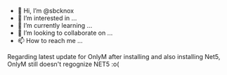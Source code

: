 - 👋 Hi, I’m @sbcknox
- 👀 I’m interested in ...
- 🌱 I’m currently learning ...
- 💞️ I’m looking to collaborate on ...
- 📫 How to reach me ...

<!---
sbcknox/sbcknox is a ✨ special ✨ repository because its `README.md` (this file) appears on your GitHub profile.
You can click the Preview link to take a look at your changes.
--->
Regarding latest update for OnlyM after installing and also installing Net5, OnlyM still doesn't regognize NET5 :o(
